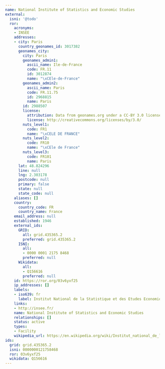 ```yaml
---
name: National Institute of Statistics and Economic Studies
external:
  isni: '@todo'
  ror:
    acronyms:
    - INSEE
    addresses:
    - city: Paris
      country_geonames_id: 3017382
      geonames_city:
        city: Paris
        geonames_admin1:
          ascii_name: Ile-de-France
          code: FR.11
          id: 3012874
          name: "\xCEle-de-France"
        geonames_admin2:
          ascii_name: Paris
          code: FR.11.75
          id: 2968815
          name: Paris
        id: 2988507
        license:
          attribution: Data from geonames.org under a CC-BY 3.0 license
          license: http://creativecommons.org/licenses/by/3.0/
        nuts_level1:
          code: FR1
          name: "\xCELE DE FRANCE"
        nuts_level2:
          code: FR10
          name: "\xCEle de France"
        nuts_level3:
          code: FR101
          name: Paris
      lat: 48.824296
      line: null
      lng: 2.303178
      postcode: null
      primary: false
      state: null
      state_code: null
    aliases: []
    country:
      country_code: FR
      country_name: France
    email_address: null
    established: 1946
    external_ids:
      GRID:
        all: grid.435365.2
        preferred: grid.435365.2
      ISNI:
        all:
        - 0000 0001 2175 8468
        preferred: null
      Wikidata:
        all:
        - Q156616
        preferred: null
    id: https://ror.org/03v6yxf25
    ip_addresses: []
    labels:
    - iso639: fr
      label: Institut National de la Statistique et des Etudes Economiques
    links:
    - http://insee.fr/
    name: National Institute of Statistics and Economic Studies
    relationships: []
    status: active
    types:
    - Facility
    wikipedia_url: https://en.wikipedia.org/wiki/Institut_national_de_la_statistique_et_des_%C3%A9tudes_%C3%A9conomiques
ids:
  grid: grid.435365.2
  isni: 0000000121758468
  ror: 03v6yxf25
  wikidata: Q156616
---
```


